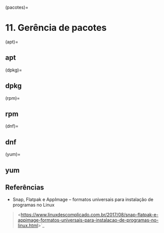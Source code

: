 (pacotes)=

# 11. Gerência de pacotes

(apt)=

## apt

(dpkg)=

## dpkg

(rpm)=

## rpm

(dnf)=

## dnf

(yum)=

## yum

## Referências

- Snap, Flatpak e AppImage – formatos universais para instalação de programas no Linux

> \<<https://www.linuxdescomplicado.com.br/2017/08/snap-flatpak-e-appimage-formatos-universais-para-instalacao-de-programas-no-linux.html>>\`\_
